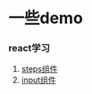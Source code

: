 # 一些demo

### react学习
1. [steps组件](https://alfvn.github.io/display-demos/react/)
2. [input组件](https://alfvn.github.io/display-demos/react/)